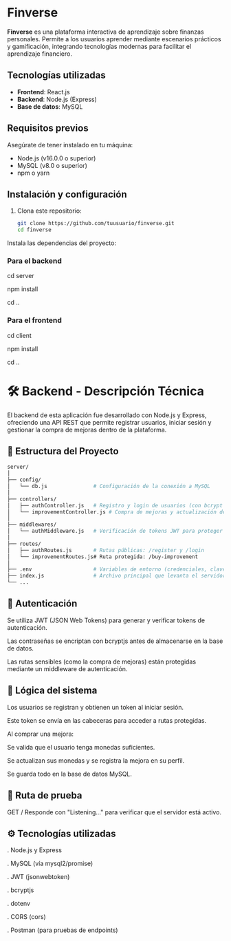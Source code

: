 # Finverse

**Finverse** es una plataforma interactiva de aprendizaje sobre finanzas personales. Permite a los usuarios aprender mediante escenarios prácticos y gamificación, integrando tecnologías modernas para facilitar el aprendizaje financiero.

## Tecnologías utilizadas

- **Frontend**: React.js
- **Backend**: Node.js (Express)
- **Base de datos**: MySQL

## Requisitos previos

Asegúrate de tener instalado en tu máquina:

- Node.js (v16.0.0 o superior)
- MySQL (v8.0 o superior)
- npm o yarn

## Instalación y configuración

1. Clona este repositorio:
   ```bash
   git clone https://github.com/tuusuario/finverse.git
   cd finverse

Instala las dependencias del proyecto:

### Para el backend
cd server

npm install

cd ..

### Para el frontend
cd client

npm install

cd ..




# 🛠️ **Backend - Descripción Técnica**
El backend de esta aplicación fue desarrollado con Node.js y Express, ofreciendo una API REST que permite registrar usuarios, iniciar sesión y gestionar la compra de mejoras dentro de la plataforma.

## 📁 Estructura del Proyecto
```bash
server/
│
├── config/
│   └── db.js               # Configuración de la conexión a MySQL
│
├── controllers/
│   ├── authController.js   # Registro y login de usuarios (con bcrypt y JWT)
│   └── improvementController.js # Compra de mejoras y actualización de monedas
│
├── middlewares/
│   └── authMiddleware.js   # Verificación de tokens JWT para proteger rutas
│
├── routes/
│   ├── authRoutes.js       # Rutas públicas: /register y /login
│   └── improvementRoutes.js# Ruta protegida: /buy-improvement
│
├── .env                    # Variables de entorno (credenciales, claves, puerto)
├── index.js                # Archivo principal que levanta el servidor
└── ...
```
## 🔐 Autenticación
Se utiliza JWT (JSON Web Tokens) para generar y verificar tokens de autenticación.

Las contraseñas se encriptan con bcryptjs antes de almacenarse en la base de datos.

Las rutas sensibles (como la compra de mejoras) están protegidas mediante un middleware de autenticación.

## 🧠 Lógica del sistema
Los usuarios se registran y obtienen un token al iniciar sesión.

Este token se envía en las cabeceras para acceder a rutas protegidas.

Al comprar una mejora:

Se valida que el usuario tenga monedas suficientes.

Se actualizan sus monedas y se registra la mejora en su perfil.

Se guarda todo en la base de datos MySQL.

## 🧪 Ruta de prueba
GET /
Responde con "Listening..." para verificar que el servidor está activo.

## ⚙️ Tecnologías utilizadas
. Node.js y Express

. MySQL (vía mysql2/promise)

. JWT (jsonwebtoken)

. bcryptjs

. dotenv

. CORS (cors)

. Postman (para pruebas de endpoints)
